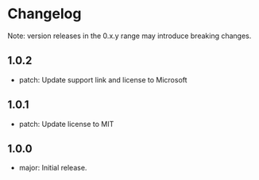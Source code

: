 # Changelog
Note: version releases in the 0.x.y range may introduce breaking changes.

## 1.0.2

- patch: Update support link and license to Microsoft

## 1.0.1

- patch: Update license to MIT

## 1.0.0

- major: Initial release.

